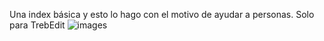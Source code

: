 Una index básica y esto lo hago con el motivo de ayudar a personas.
Solo para TrebEdit
![images](https://user-images.githubusercontent.com/89222419/130141359-7e81c7d2-bd8e-44c4-9953-262ef829f735.jpeg)
